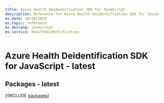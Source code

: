 ```yaml
---
title: Azure Health Deidentification SDK for JavaScript
description: Reference for Azure Health Deidentification SDK for JavaScript
ms.date: 10/28/2025
ms.topic: reference
ms.devlang: javascript
ms.service: healthdeidentification
---
```

# Azure Health Deidentification SDK for JavaScript - latest
## Packages - latest
[!INCLUDE [packages](health-deidentification-index.md)]